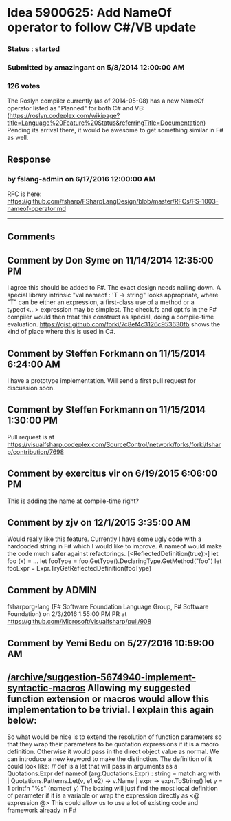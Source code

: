 # Idea 5900625: Add NameOf operator to follow C#/VB update #

### Status : started

### Submitted by amazingant on 5/8/2014 12:00:00 AM

### 126 votes

The Roslyn compiler currently (as of 2014-05-08) has a new NameOf operator listed as "Planned" for both C# and VB:
(https://roslyn.codeplex.com/wikipage?title=Language%20Feature%20Status&referringTitle=Documentation)
Pending its arrival there, it would be awesome to get something similar in F# as well.



## Response 
### by fslang-admin on 6/17/2016 12:00:00 AM

RFC is here: https://github.com/fsharp/FSharpLangDesign/blob/master/RFCs/FS-1003-nameof-operator.md

------------------------
## Comments


## Comment by Don Syme on 11/14/2014 12:35:00 PM
I agree this should be added to F#.
The exact design needs nailing down. A special library intrinsic "val nameof : 'T -> string" looks appropriate, where "T" can be either an expression, a first-class use of a method or a typeof<...> expression may be simplest. The check.fs and opt.fs in the F# compiler would then treat this construct as special, doing a compile-time evaluation.
https://gist.github.com/forki/7c8ef4c3126c953630fb shows the kind of place where this is used in C#.


## Comment by Steffen Forkmann on 11/15/2014 6:24:00 AM
I have a prototype implementation. Will send a first pull request for discussion soon.


## Comment by Steffen Forkmann on 11/15/2014 1:30:00 PM
Pull request is at https://visualfsharp.codeplex.com/SourceControl/network/forks/forki/fsharp/contribution/7698


## Comment by exercitus vir on 6/19/2015 6:06:00 PM
This is adding the name at compile-time right?


## Comment by zjv on 12/1/2015 3:35:00 AM
Would really like this feature. Currently I have some ugly code with a hardcoded string in F# which I would like to improve. A nameof would make the code much safer against refactorings.
[<ReflectedDefinition(true)>]
let foo (x) = ...
let fooType = foo.GetType().DeclaringType.GetMethod("foo")
let fooExpr = Expr.TryGetReflectedDefinition(fooType)


## Comment by ADMIN
fsharporg-lang (F# Software Foundation Language Group, F# Software Foundation) on 2/3/2016 1:55:00 PM
PR at https://github.com/Microsoft/visualfsharp/pull/908


## Comment by Yemi Bedu on 5/27/2016 10:59:00 AM
[/archive/suggestion-5674940-implement-syntactic-macros](/archive/suggestion-5674940-implement-syntactic-macros.md)
Allowing my suggested function extension or macros would allow this implementation to be trivial. I explain this again below:
-----
So what would be nice is to extend the resolution of function parameters so that they wrap their parameters to be quotation expressions if it is a macro definition. Otherwise it would pass in the direct object value as normal. We can introduce a new keyword to make the distinction.
The definition of it could look like:
// def is a let that will pass in arguments as a Quotations.Expr
def nameof (arg:Quotations.Expr) : string = match arg with | Quotations.Patterns.Let(v, e1,e2) -> v.Name | expr -> expr.ToString()
let y = 1
printfn "%s" (nameof y)
The boxing will just find the most local definition of parameter if it is a variable or wrap the expression directly as <@ expression @>
This could allow us to use a lot of existing code and framework already in F#

